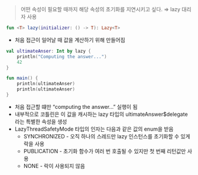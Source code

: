 > 어떤 속성이 필요할 때까지 해당 속성의 초기화를 지연시키고 싶다.
⇒ lazy 대리자 사용
>

```kotlin
fun <T> lazy(initializer: () -> T): Lazy<T>
```

- 처음 접근이 일어날 때 값을 계산하기 위해 만들어짐

```kotlin
val ultimateAnser: Int by lazy {
    println("Computing the answer...")
    42
}

fun main() {
    println(ultimateAnser)
    println(ultimateAnser)
}
```

- 처음 접근할 떄만 “computing the answer…” 실행이 됨
- 내부적으로 코틀린은 이 값을 캐시하는 lazy 타입의 ultimateAnswer$delegate라는 특별한 속성을 생성
- LazyThreadSafetyMode 타입의 인자는 다음과 같은 값의 enum을 받음
    - SYNCHRONIZED - 오직 하나의 스레드만 lazy 인스턴스를 초기화할 수 있게 락을 사용
    - PUBLICATION - 초기화 함수가 여러 번 호출될 수 있지만 첫 번째 리턴값만 사용
    - NONE - 락이 사용되지 않음